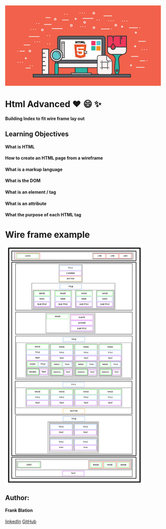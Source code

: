 ![banner](banner.png)

# Html Advanced :heart: :smile: :sparkles:

#### Building Index to fit wire frame lay out

## Learning Objectives

#### What is HTML 
#### How to create an HTML page from a wireframe
#### What is a markup language
#### What is the DOM
#### What is an element / tag
#### What is an attribute
#### What the purpose of each HTML tag

# Wire frame example
![Alt text](wireframe.png)

## Author:
#### Frank Blation
[linkedIn](https://www.linkedin.com/in/frank-blation-607335282/)
[GitHub](https://github.com/Frankblation)
